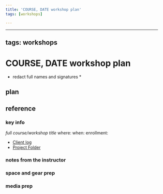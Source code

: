```yaml
---
title: 'COURSE, DATE workshop plan'
tags: [workshops]

---
```


---
tags: workshops
---
# COURSE, DATE workshop plan

* redact full names and signatures * 
## plan

## reference
### key info
*full course/workshop title*
where: 
when: 
enrollment: 
* [Client log]()
* [Project Folder]()

### notes from the instructor
### space and gear prep
### media prep